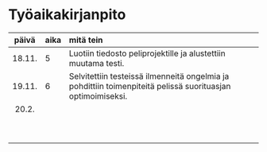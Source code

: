 # Työaikakirjanpito

| päivä | aika | mitä tein  |
| :----:|:-----| :-----|
| 18.11. | 5    | Luotiin tiedosto peliprojektille ja alustettiin muutama testi.  |
| 19.11. | 6    | Selvitettiin testeissä ilmenneitä ongelmia ja pohdittiin toimenpiteitä pelissä suorituasjan optimoimiseksi. |
| 20.2. |     | |
|       |     |  |
|       |     |  |
|  |     |  |
|       |     |  |
|   |     |   |
|   |     |   |
|       |     |  |
|   |     |  |
|    |    | | 


